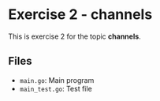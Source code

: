 # Exercise 2 - channels

This is exercise 2 for the topic **channels**.

## Files
- `main.go`: Main program
- `main_test.go`: Test file
